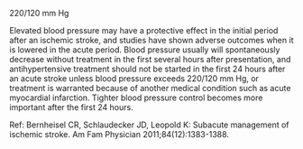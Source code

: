 220/120 mm Hg

Elevated blood pressure may have a protective effect in the initial period after an ischemic stroke, and studies have shown adverse outcomes when it is lowered in the acute period. Blood pressure usually will spontaneously decrease without treatment in the first several hours after presentation, and antihypertensive treatment should not be started in the first 24 hours after an acute stroke unless blood pressure exceeds 220/120 mm Hg, or treatment is warranted because of another medical condition such as acute myocardial infarction. Tighter blood pressure control becomes more important after the first 24 hours.

Ref: Bernheisel CR, Schlaudecker JD, Leopold K: Subacute management of ischemic stroke. Am Fam Physician 2011;84(12):1383-1388.